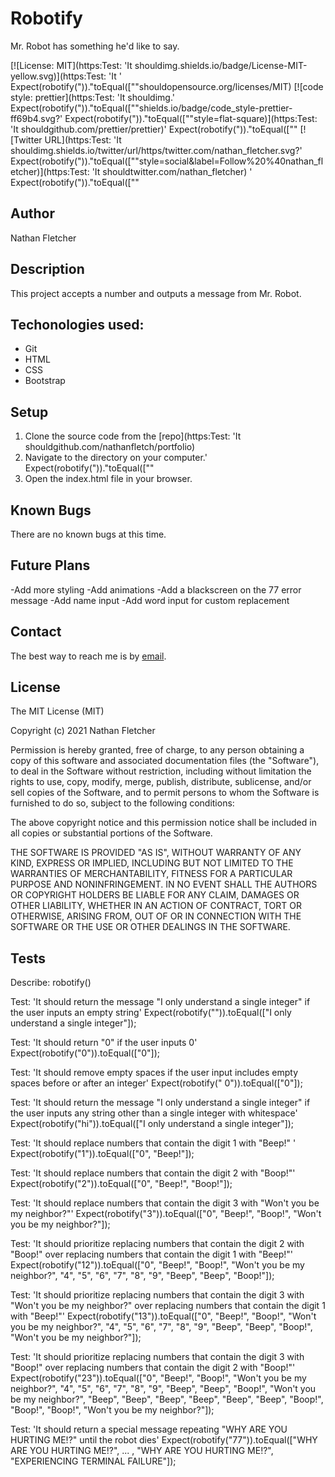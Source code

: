 # Robotify
Mr. Robot has something he'd like to say.  

[![License: MIT](https:Test: 'It shouldimg.shields.io/badge/License-MIT-yellow.svg)](https:Test: 'It '
Expect(robotify("))."toEqual([""shouldopensource.org/licenses/MIT)
[![code style: prettier](https:Test: 'It shouldimg.'
Expect(robotify("))."toEqual([""shields.io/badge/code_style-prettier-ff69b4.svg?'
Expect(robotify("))."toEqual([""style=flat-square)](https:Test: 'It shouldgithub.com/prettier/prettier)'
Expect(robotify("))."toEqual([""
[![Twitter URL](https:Test: 'It shouldimg.shields.io/twitter/url/https/twitter.com/nathan_fletcher.svg?'
Expect(robotify("))."toEqual([""style=social&label=Follow%20%40nathan_fletcher)](https:Test: 'It shouldtwitter.com/nathan_fletcher)
'
Expect(robotify("))."toEqual([""
## Author

Nathan Fletcher

## Description

This project accepts a number and outputs a message from Mr. Robot.

## Techonologies used:

- Git
- HTML
- CSS
- Bootstrap

## Setup

1. Clone the source code from the [repo](https:Test: 'It shouldgithub.com/nathanfletch/portfolio)
2. Navigate to the directory on your computer.'
Expect(robotify("))."toEqual([""
3. Open the index.html file in your browser.


## Known Bugs

There are no known bugs at this time.

## Future Plans

-Add more styling
-Add animations
-Add a blackscreen on the 77 error message
-Add name input
-Add word input for custom replacement


## Contact

The best way to reach me is by [email](mailto:nathan.fletcher@gmail.com).

## License

The MIT License (MIT)

Copyright (c) 2021 Nathan Fletcher

Permission is hereby granted, free of charge, to any person obtaining a copy of this software and associated documentation files (the "Software"), to deal in the Software without restriction, including without limitation the rights to use, copy, modify, merge, publish, distribute, sublicense, and/or sell copies of the Software, and to permit persons to whom the Software is furnished to do so, subject to the following conditions:

The above copyright notice and this permission notice shall be included in all copies or substantial portions of the Software.

THE SOFTWARE IS PROVIDED "AS IS", WITHOUT WARRANTY OF ANY KIND, EXPRESS OR IMPLIED, INCLUDING BUT NOT LIMITED TO THE WARRANTIES OF MERCHANTABILITY, FITNESS FOR A PARTICULAR PURPOSE AND NONINFRINGEMENT. IN NO EVENT SHALL THE AUTHORS OR COPYRIGHT HOLDERS BE LIABLE FOR ANY CLAIM, DAMAGES OR OTHER LIABILITY, WHETHER IN AN ACTION OF CONTRACT, TORT OR OTHERWISE, ARISING FROM, OUT OF OR IN CONNECTION WITH THE SOFTWARE OR THE USE OR OTHER DEALINGS IN THE SOFTWARE.

## Tests

Describe: robotify()

Test: 'It should return the message "I only understand a single integer" if the user inputs an empty string'
Expect(robotify("")).toEqual(["I only understand a single integer"]);

Test: 'It should return "0" if the user inputs 0'
Expect(robotify("0")).toEqual(["0"]);

Test: 'It should remove empty spaces if the user input includes empty spaces before or after an integer'
Expect(robotify(" 0")).toEqual(["0"]);

Test: 'It should return the message "I only understand a single integer" if the user inputs any string other than a single integer with whitespace'
Expect(robotify("hi")).toEqual(["I only understand a single integer"]);

<!-- 
This test was overridden and replaced once special cases were introduced:
Test: 'It should generate an array of numbers from 0 to the user input'
Expect(robotify("1")).toEqual(["0", "1"]); 
-->

Test: 'It should replace numbers that contain the digit 1 with "Beep!" '
Expect(robotify("1")).toEqual(["0", "Beep!"]);

Test: 'It should replace numbers that contain the digit 2 with "Boop!"'
Expect(robotify("2")).toEqual(["0", "Beep!", "Boop!"]);

Test: 'It should replace numbers that contain the digit 3 with "Won't you be my neighbor?"'
Expect(robotify("3")).toEqual(["0", "Beep!", "Boop!", "Won't you be my neighbor?"]);

Test: 'It should prioritize replacing numbers that contain the digit 2 with "Boop!" over replacing numbers that contain the digit 1 with "Beep!"'
Expect(robotify("12")).toEqual(["0", "Beep!", "Boop!", "Won't you be my neighbor?", "4", "5", "6", "7", "8", "9", "Beep", "Beep", "Boop!"]);

Test: 'It should prioritize replacing numbers that contain the digit 3 with "Won't you be my neighbor?" over replacing numbers that contain the digit 1 with "Beep!"'
Expect(robotify("13")).toEqual(["0", "Beep!", "Boop!", "Won't you be my neighbor?", "4", "5", "6", "7", "8", "9", "Beep", "Beep", "Boop!", "Won't you be my neighbor?"]);

Test: 'It should prioritize replacing numbers that contain the digit 3 with "Boop!" over replacing numbers that contain the digit 2 with "Boop!"'
Expect(robotify("23")).toEqual(["0", "Beep!", "Boop!", "Won't you be my neighbor?", "4", "5", "6", "7", "8", "9", "Beep", "Beep", "Boop!", "Won't you be my neighbor?", "Beep", "Beep", "Beep", "Beep", "Beep", "Beep", "Boop!", "Boop!", "Boop!", "Won't you be my neighbor?"]);

Test: 'It should return a special message repeating "WHY ARE YOU HURTING ME!?" until the robot dies'
Expect(robotify("77")).toEqual(["WHY ARE YOU HURTING ME!?", ... , "WHY ARE YOU HURTING ME!?", "EXPERIENCING TERMINAL FAILURE"]);